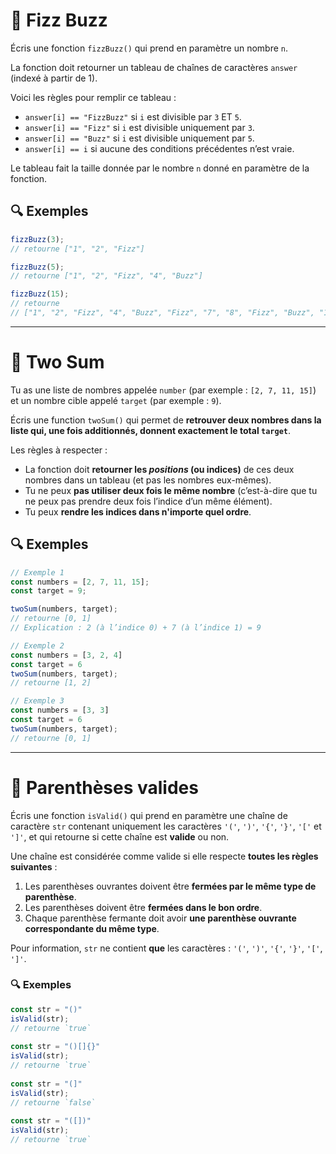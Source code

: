 # 🥤 Fizz Buzz

Écris une fonction `fizzBuzz()` qui prend en paramètre un nombre `n`.

La fonction doit retourner un tableau de chaînes de caractères `answer` (indexé à partir de 1).

Voici les règles pour remplir ce tableau :

- `answer[i] == "FizzBuzz"` si `i` est divisible par `3` ET `5`.
- `answer[i] == "Fizz"` si `i` est divisible uniquement par `3`.
- `answer[i] == "Buzz"` si `i` est divisible uniquement par `5`.
- `answer[i] == i` si aucune des conditions précédentes n’est vraie.

Le tableau fait la taille donnée par le nombre `n` donné en paramètre de la fonction.

## 🔍 Exemples

```jsx
fizzBuzz(3);
// retourne ["1", "2", "Fizz"]

fizzBuzz(5);
// retourne ["1", "2", "Fizz", "4", "Buzz"]

fizzBuzz(15);
// retourne 
// ["1", "2", "Fizz", "4", "Buzz", "Fizz", "7", "8", "Fizz", "Buzz", "11", "Fizz", "13", "14", "FizzBuzz"]
```

---

# 🎯 Two Sum

Tu as une liste de nombres appelée `number` (par exemple : `[2, 7, 11, 15]`) et un nombre cible appelé `target` (par exemple : `9`).

Écris une function `twoSum()` qui permet de **retrouver deux nombres dans la liste qui, une fois additionnés, donnent exactement le total `target`**.

Les règles à respecter :

- La fonction doit **retourner les *positions* (ou indices)** de ces deux nombres dans un tableau (et pas les nombres eux-mêmes).
- Tu ne peux **pas utiliser deux fois le même nombre** (c’est-à-dire que tu ne peux pas prendre deux fois l’indice d’un même élément).
- Tu peux **rendre les indices dans n'importe quel ordre**.

## 🔍 Exemples

```jsx
// Exemple 1
const numbers = [2, 7, 11, 15];
const target = 9;

twoSum(numbers, target);
// retourne [0, 1]
// Explication : 2 (à l’indice 0) + 7 (à l’indice 1) = 9

// Exemple 2
const numbers = [3, 2, 4]
const target = 6
twoSum(numbers, target);
// retourne [1, 2]

// Exemple 3
const numbers = [3, 3]
const target = 6
twoSum(numbers, target);
// retourne [0, 1]
```

---

# 🚪 **Parenthèses valides**

Écris une fonction `isValid()` qui prend en paramètre une chaîne de caractère `str` contenant uniquement les caractères `'('`, `')'`, `'{'`, `'}'`, `'['` et `']'`, et qui retourne si cette chaîne est **valide** ou non.

Une chaîne est considérée comme valide si elle respecte **toutes les règles suivantes** :

1. Les parenthèses ouvrantes doivent être **fermées par le même type de parenthèse**.
2. Les parenthèses doivent être **fermées dans le bon ordre**.
3. Chaque parenthèse fermante doit avoir **une parenthèse ouvrante correspondante du même type**.

Pour information, `str` ne contient **que** les caractères : `'('`, `')'`, `'{'`, `'}'`, `'['`, `']'`.

### 🔍 Exemples

```jsx
const str = "()"
isValid(str);
// retourne `true`
    
const str = "()[]{}"
isValid(str);
// retourne `true`
    
const str = "(]"
isValid(str);
// retourne `false`
    
const str = "([])"
isValid(str);
// retourne `true`
```